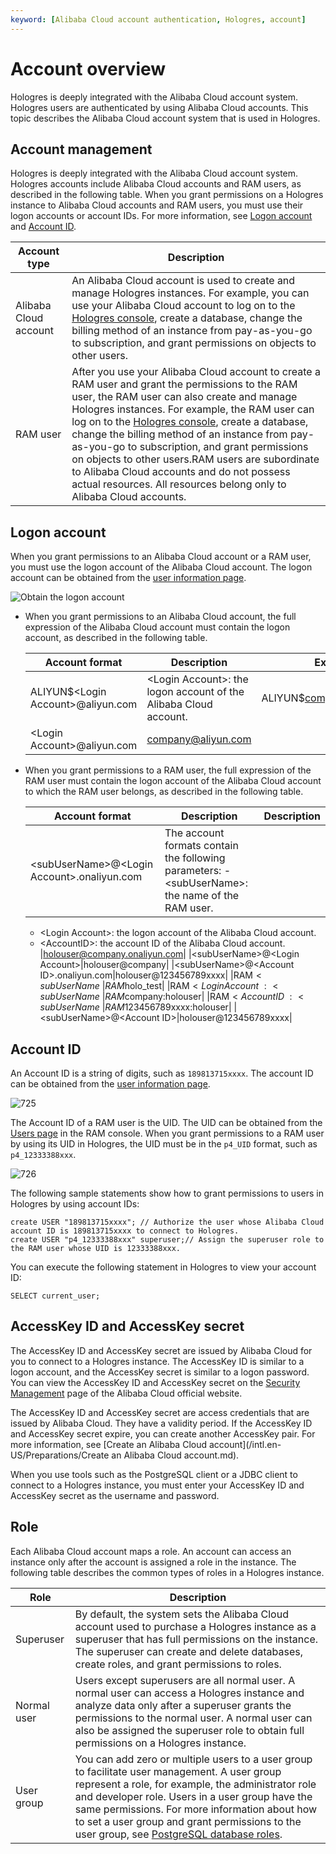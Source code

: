 ```yaml
---
keyword: [Alibaba Cloud account authentication, Hologres, account]
---
```


# Account overview

Hologres is deeply integrated with the Alibaba Cloud account system. Hologres users are authenticated by using Alibaba Cloud accounts. This topic describes the Alibaba Cloud account system that is used in Hologres.

## Account management

Hologres is deeply integrated with the Alibaba Cloud account system. Hologres accounts include Alibaba Cloud accounts and RAM users, as described in the following table. When you grant permissions on a Hologres instance to Alibaba Cloud accounts and RAM users, you must use their logon accounts or account IDs. For more information, see [Logon account](#section_li7_tj9_7di) and [Account ID](#section_o0a_mg3_w2p).

|Account type|Description|
|------------|-----------|
|Alibaba Cloud account|An Alibaba Cloud account is used to create and manage Hologres instances. For example, you can use your Alibaba Cloud account to log on to the [Hologres console](https://hologram.console.aliyun.com/#/instance), create a database, change the billing method of an instance from pay-as-you-go to subscription, and grant permissions on objects to other users.|
|RAM user|After you use your Alibaba Cloud account to create a RAM user and grant the permissions to the RAM user, the RAM user can also create and manage Hologres instances. For example, the RAM user can log on to the [Hologres console](https://hologram.console.aliyun.com/#/instance), create a database, change the billing method of an instance from pay-as-you-go to subscription, and grant permissions on objects to other users.RAM users are subordinate to Alibaba Cloud accounts and do not possess actual resources. All resources belong only to Alibaba Cloud accounts. |

## Logon account

When you grant permissions to an Alibaba Cloud account or a RAM user, you must use the logon account of the Alibaba Cloud account. The logon account can be obtained from the [user information page](https://account.console.aliyun.com/?spm=5176.cngpdb.amxosvpfn.21.4ad17cacTR7tmU#/secure).

![Obtain the logon account](https://static-aliyun-doc.oss-accelerate.aliyuncs.com/assets/img/en-US/2215682161/p210821.png)

-   When you grant permissions to an Alibaba Cloud account, the full expression of the Alibaba Cloud account must contain the logon account, as described in the following table.

    |Account format|Description|Example|
    |--------------|-----------|-------|
    |ALIYUN$<Login Account\>@aliyun.com|<Login Account\>: the logon account of the Alibaba Cloud account.|ALIYUN$company@aliyun.com|
    |<Login Account\>@aliyun.com|company@aliyun.com|

-   When you grant permissions to a RAM user, the full expression of the RAM user must contain the logon account of the Alibaba Cloud account to which the RAM user belongs, as described in the following table.

    |Account format|Description|Description|
    |--------------|-----------|-----------|
    |<subUserName\>@<Login Account\>.onaliyun.com|The account formats contain the following parameters:    -   <subUserName\>: the name of the RAM user.
    -   <Login Account\>: the logon account of the Alibaba Cloud account.
    -   <AccountID\>: the account ID of the Alibaba Cloud account.
|holouser@company.onaliyun.com|
    |<subUserName\>@<Login Account\>|holouser@company|
    |<subUserName\>@<Account ID\>.onaliyun.com|holouser@123456789xxxx|
    |RAM$<subUserName\>|RAM$holo\_test|
    |RAM$<Login Account\>:<subUserName\>|RAM$company:holouser|
    |RAM$<Account ID\>:<subUserName\>|RAM$123456789xxxx:holouser|
    |<subUserName\>@<Account ID\>|holouser@123456789xxxx|


## Account ID

An Account ID is a string of digits, such as `189813715xxxx`. The account ID can be obtained from the [user information page](https://account.console.aliyun.com/?spm=5176.cngpdb.amxosvpfn.21.4ad17cacTR7tmU#/secure).

![725](https://static-aliyun-doc.oss-accelerate.aliyuncs.com/assets/img/en-US/0880522161/p95289.png)

The Account ID of a RAM user is the UID. The UID can be obtained from the [Users page](https://ram.console.aliyun.com/users) in the RAM console. When you grant permissions to a RAM user by using its UID in Hologres, the UID must be in the `p4_UID` format, such as `p4_12333388xxx`.

![726](https://static-aliyun-doc.oss-accelerate.aliyuncs.com/assets/img/en-US/0880522161/p95292.png)

The following sample statements show how to grant permissions to users in Hologres by using account IDs:

```
create USER "189813715xxxx"; // Authorize the user whose Alibaba Cloud account ID is 189813715xxxx to connect to Hologres.
create USER "p4_12333388xxx" superuser;// Assign the superuser role to the RAM user whose UID is 12333388xxx.
```

You can execute the following statement in Hologres to view your account ID:

```
SELECT current_user;
```

## AccessKey ID and AccessKey secret

The AccessKey ID and AccessKey secret are issued by Alibaba Cloud for you to connect to a Hologres instance. The AccessKey ID is similar to a logon account, and the AccessKey secret is similar to a logon password. You can view the AccessKey ID and AccessKey secret on the [Security Management](https://usercenter.console.aliyun.com/?spm=a2c8b.12215442.nav-right.dak.18fb6253I8gJRw#/manage/ak) page of the Alibaba Cloud official website.

The AccessKey ID and AccessKey secret are access credentials that are issued by Alibaba Cloud. They have a validity period. If the AccessKey ID and AccessKey secret expire, you can create another AccessKey pair. For more information, see [Create an Alibaba Cloud account](/intl.en-US/Preparations/Create an Alibaba Cloud account.md).

When you use tools such as the PostgreSQL client or a JDBC client to connect to a Hologres instance, you must enter your AccessKey ID and AccessKey secret as the username and password.

## Role

Each Alibaba Cloud account maps a role. An account can access an instance only after the account is assigned a role in the instance. The following table describes the common types of roles in a Hologres instance.

|Role|Description|
|----|-----------|
|Superuser|By default, the system sets the Alibaba Cloud account used to purchase a Hologres instance as a superuser that has full permissions on the instance. The superuser can create and delete databases, create roles, and grant permissions to roles.|
|Normal user|Users except superusers are all normal user. A normal user can access a Hologres instance and analyze data only after a superuser grants the permissions to the normal user. A normal user can also be assigned the superuser role to obtain full permissions on a Hologres instance.|
|User group|You can add zero or multiple users to a user group to facilitate user management. A user group represent a role, for example, the administrator role and developer role. Users in a user group have the same permissions. For more information about how to set a user group and grant permissions to the user group, see [PostgreSQL database roles](https://www.postgresql.org/docs/11/user-manag.html).|

